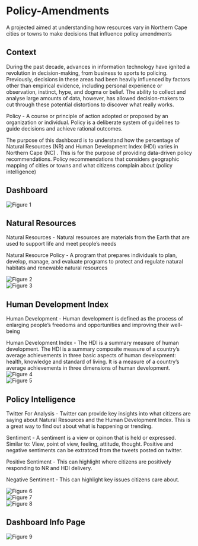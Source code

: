 # Policy-Amendments
A projected aimed at understanding how resources vary in Northern Cape cities or towns to make decisions that influence policy amendments


## Context
During the past decade, advances in information technology have ignited a revolution in decision-making, from business to sports to policing. Previously, decisions in these areas had been heavily influenced by factors other than empirical evidence, including personal experience or observation, instinct, hype, and dogma or belief. The ability to collect and analyse large amounts of data, however, has allowed decision-makers to cut through these potential distortions to discover what really works.

Policy - A course or principle of action adopted or proposed by an organization or individual. Policy is a deliberate system of guidelines to guide decisions and achieve rational outcomes.

The purpose of this dashboard is to understand how the percentage of Natural Resources (NR) and Human Development Index (HDI) varies in Northern Cape (NC) . This is for the purpose of providing data-driven policy recommendations. Policy recommendations that considers geographic mapping of cities or towns and what citizens complain about (policy intelligence)

## Dashboard 
![Figure 1](https://github.com/Ellie190/Policy-Amendments/blob/main/Dasboard%20Images/Picture1.png) <br>

## Natural Resources
Natural Resources - Natural resources are materials from the Earth that are used to support life and meet people’s needs

Natural Resource Policy - A program that prepares individuals to plan, develop, manage, and evaluate programs to protect and regulate natural habitats and renewable natural resources

![Figure 2](https://github.com/Ellie190/Policy-Amendments/blob/main/Dasboard%20Images/Picture2.png) <br>
![Figure 3](https://github.com/Ellie190/Policy-Amendments/blob/main/Dasboard%20Images/Picture3.png) <br>

## Human Development Index
Human Development - Human development is defined as the process of enlarging people’s freedoms and opportunities and improving their well-being

Human Development Index - The HDI is a summary measure of human development. The HDI is a summary composite measure of a country’s average achievements in three basic aspects of human development: health, knowledge and standard of living. It is a measure of a country’s average achievements in three dimensions of human development. 
![Figure 4](https://github.com/Ellie190/Policy-Amendments/blob/main/Dasboard%20Images/Picture4.png) <br>
![Figure 5](https://github.com/Ellie190/Policy-Amendments/blob/main/Dasboard%20Images/Picture5.png) <br>

## Policy Intelligence
Twitter For Analysis - Twitter can provide key insights into what citizens are saying about Natural Resources and the Human Development Index. This is a great way to find out about what is happening or trending.

Sentiment - A sentiment is a view or opinon that is held or expressed. Similar to: View, point of view, feeling, attitude, thought. Positive and negative sentiments can be extratced from the tweets posted on twitter.

Positive Sentiment - This can highlight where citizens are positively responding to NR and HDI delivery.

Negative Sentiment - This can highlight key issues citizens care about.

![Figure 6](https://github.com/Ellie190/Policy-Amendments/blob/main/Dasboard%20Images/Picture6.png) <br>
![Figure 7](https://github.com/Ellie190/Policy-Amendments/blob/main/Dasboard%20Images/Picture7.png) <br>
![Figure 8](https://github.com/Ellie190/Policy-Amendments/blob/main/Dasboard%20Images/Picture8.png) <br>

## Dashboard Info Page
![Figure 9](https://github.com/Ellie190/Policy-Amendments/blob/main/Dasboard%20Images/Picture9.png) <br>
